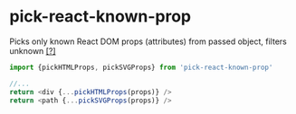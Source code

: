 pick-react-known-prop
=====================

Picks only known React DOM props (attributes) from passed object, filters unknown [[?]](https://facebook.github.io/react/warnings/unknown-prop.html "Unknown props")

```js
import {pickHTMLProps, pickSVGProps} from 'pick-react-known-prop'

//...
return <div {...pickHTMLProps(props)} />
return <path {...pickSVGProps(props)} />
```
